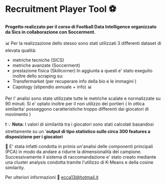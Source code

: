 # Recruitment Player Tool :soccer:


#### Progetto realizzato per il corso di Football Data Intelligence organizzato da Sics in collaborazione con Soccerment.


:bar_chart: Per la realizzazione dello stesso sono stati utilizzati 3 differenti dataset di elevata qualità:
- metriche tecniche (SICS)
- metriche avanzate (Soccerment)
- prestazione fisica (Skillcorner)
In aggiunta a questi e' stato eseguito inoltre dello scraping su:
- Transfermarket (per recuperare info della bio e le immagini )
- Capology (stipendio annuale + info) :bar_chart:

Per l' analisi sono state utilizzate tutte le metriche scalate e normalizzate su 90 minuti.
Si e' optato inoltre per il non utilizzo dei portieri ( In ottica similarita' posseggono caratteristiche troppo differenti dai giocatori di movimento  ) 

:heavy_exclamation_mark: :bulb: **Nota:** I valori di similarità tra i giocatori sono stati calcolati basandosi strettamente su un '**output di tipo statistico sulle circa 300 features a disposizione per i giocatori** 

:snake: E' stata infatti condotta in primis un'analisi delle componenti principali (PCA) in modo da andare a ridurre la dimensionalità del campione. Successivamente il sistema di raccomandazione e' stato creato mediante una cluster analysis condotta tramite l'utilizzo di K-Means e della cosine similarity.

Per ulteriori informazioni :email: ecca13@hotmail.it
